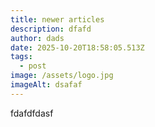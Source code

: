 ```yaml
---
title: newer articles
description: dfafd
author: dads
date: 2025-10-20T18:58:05.513Z
tags:
  - post
image: /assets/logo.jpg
imageAlt: dsafaf
---
```

fdafdfdasf